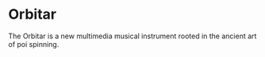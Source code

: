 Orbitar
=======
The Orbitar is a new multimedia musical instrument rooted in the ancient art of poi spinning.